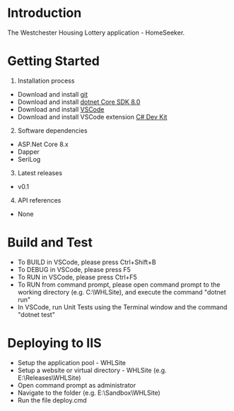 # Introduction 
The Westchester Housing Lottery application - HomeSeeker.

# Getting Started
1.	Installation process
- Download and install [git](https://git-scm.com/download/win)
- Download and install [dotnet Core SDK 8.0](https://dotnet.microsoft.com/en-us/download/dotnet/8.0)
- Download and install [VSCode](https://code.visualstudio.com/)
- Download and install VSCode extension [C# Dev Kit](https://marketplace.visualstudio.com/items?itemName=ms-dotnettools.csdevkit)
2.	Software dependencies
- ASP.Net Core 8.x
- Dapper
- SeriLog
3.	Latest releases
- v0.1
4.	API references
- None

# Build and Test
- To BUILD in VSCode, please press Ctrl+Shift+B
- To DEBUG in VSCode, please press F5
- To RUN in VSCode, please press Ctrl+F5
- To RUN from command prompt, please open command prompt to the working directory (e.g. C:\WHLSite), and execute the command "dotnet run"
- In VSCode, run Unit Tests using the Terminal window and the command "dotnet test"

# Deploying to IIS
- Setup the application pool - WHLSite
- Setup a website or virtual directory - WHLSite (e.g. E:\Releases\WHLSite)
- Open command prompt as administrator
- Navigate to the folder (e.g. E:\Sandbox\WHLSite)
- Run the file deploy.cmd
